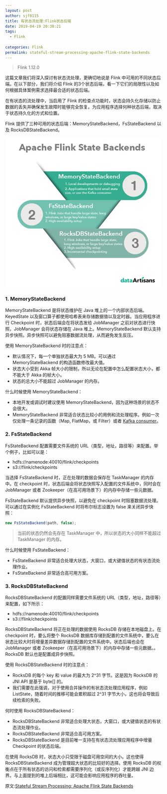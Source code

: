 ```yaml
---
layout: post
author: sjf0115
title: 有状态流处理:Flink状态后端
date: 2019-04-19 20:38:21
tags:
  - Flink

categories: Flink
permalink: stateful-stream-processing-apache-flink-state-backends
---
```


> Flink 1.12.0

这篇文章我们将深入探讨有状态流处理，更确切地说是 Flink 中可用的不同状态后端。在以下部分，我们将介绍 Flink 的3个状态后端，看一下它们的局限性以及如何根据具体案例需求选择最合适的状态后端。

在有状态的流处理中，当启用了 Flink 的检查点功能时，状态会持久化存储以防止数据的丢失并确保发生故障时能够完全恢复。为应用程序选择何种状态后端，取决于状态持久化的方式和位置。

Flink 提供了三种可用的状态后端：MemoryStateBackend，FsStateBackend 以及 RocksDBStateBackend。

![](https://github.com/sjf0115/ImageBucket/blob/main/Flink/stateful-stream-processing-apache-flink-state-backends-1.png?raw=true)

### 1. MemoryStateBackend

MemoryStateBackend 是将状态维护在 Java 堆上的一个内部状态后端。KeyedState 以及窗口算子都使用哈希表来存储数据值以及定时器。当应用程序进行 Checkpoint 时，状态后端会在将状态发给 JobManager 之前对状态进行快照，JobManager 会将状态存储在 Java 堆上。MemoryStateBackend 默认支持异步快照。异步快照可以避免阻塞数据流处理，从而避免发生反压。

使用 MemoryStateBackend 时的注意点：
- 默认情况下，每一个单独状态最大为 5 MB。可以通过 MemoryStateBackend 的构造函数修改最大值。
- 状态大小受到 Akka 帧大小的限制，所以无论在配置中怎么配置状态大小，都不能大于 Akka 的帧大小。
- 状态的总大小不能超过 JobManager 的内存。

什么时候使用 MemoryStateBackend：
- 本地开发或调试时建议使用 MemoryStateBackend，因为这种场景的状态不会很大。
- MemoryStateBackend 非常适合状态比较小的用例和流处理程序。例如一次仅处理一条记录的函数（Map, FlatMap，或 Filter）或者 [Kafka consumer](https://smartsi.blog.csdn.net/article/details/126475307?spm=1001.2014.3001.5502)。

### 2. FsStateBackend

FsStateBackend 配置需要文件系统的 URL（类型，地址，路径等）来配置。举个例子，比如可以是：
- hdfs://namenode:40010/flink/checkpoints
- s3://flink/checkpoints

当选择 FsStateBackend 时，正在处理的数据会保存在 TaskManager 的内存中。在 checkpoint 时，状态后端会将状态快照写入配置的文件系统中，同时会在 JobManager 或者 Zookeeper（在高可用场景下）的内存中存储一些元数据。

FsStateBackend 默认提供异步快照，以避免在 checkpoint 时阻塞数据流处理。可以通过在实例化 FsStateBackend 时将布尔标志设置为 false 来关闭异步快照：
```java
new FsStateBackend(path, false);
```
> 当前的状态仍然会先存在 TaskManager 中，所以状态的大小同样不能超过 TaskManager 的内存。

什么时候使用 FsStateBackend：
- FsStateBackend 非常适合处理大状态，大窗口，或大键值状态的有状态流处理作业。
- FsStateBackend 非常适合高可用方案。

### 3. RocksDBStateBackend

RocksDBStateBackend 的配置同样需要文件系统的 URL（类型，地址，路径等）来配置，如下所示：
- hdfs://namenode:40010/flink/checkpoints
- s3://flink/checkpoints

RocksDBStateBackend 将正在处理的数据使用 RocksDB 存储在本地磁盘上。在 checkpoint 时，要么将整个 RocksDB 数据库存储到配置的文件系统中，要么在状态比较大时将增量差异数据存储到配置的文件系统中。状态后端也会在 JobManager 或者 Zookeeper（在高可用场景下）的内存中存储一些元数据。。RocksDB 默认也是配置成异步快照。

使用 RocksDBStateBackend 时的注意点：
- RocksDB 的每个 key 和 value 的最大为 2^31 字节。这是因为 RocksDB 的 JNI API 是基于 byte[] 的。
- 我们需要在此强调，对于使用合并操作的有状态流处理应用程序，例如 ListState，随着时间的推移可能会累积超过 2^31 字节大小，这也将会导致后续检索的失败。

何时使用 RocksDBStateBackend：
- RocksDBStateBackend 非常适合处理大状态，大窗口，或大键值状态的有状态流处理作业。
- RocksDBStateBackend 非常适合高可用方案。
- RocksDBStateBackend 是目前唯一支持在有状态流处理应用程序中增量 Checkpoint 的状态后端。

在使用 RocksDB 时，状态大小只受限于磁盘可用空间的大小。这也使得 RocksDBStateBackend 成为管理超大状态的比较好的选择。使用 RocksDB 的权衡点在于所有状态的访问和检索都需要序列化（或反序列化）才能跨越 JNI 边界。与上面提到的堆上后端相比，这可能会影响应用程序的吞吐量。

原文:[Stateful Stream Processing: Apache Flink State Backends](https://www.ververica.com/blog/stateful-stream-processing-apache-flink-state-backends)
